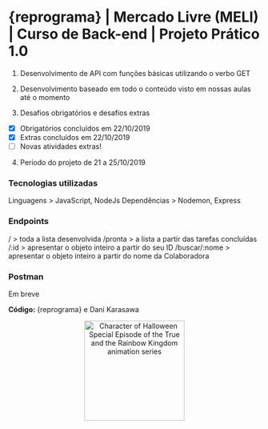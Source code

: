<h1>{reprograma} | Mercado Livre (MELI) | Curso de Back-end | Projeto Prático 1.0</h1>

1. Desenvolvimento de API com funções básicas utilizando o verbo GET

2. Desenvolvimento baseado em todo o conteúdo visto em nossas aulas até o momento 

3. Desafios obrigatórios e desafios extras
- [x] Obrigatórios concluídos em 22/10/2019
- [x] Extras concluídos em 22/10/2019
- [ ] Novas atividades extras!

4. Período do projeto de 21 a 25/10/2019

<h3>Tecnologias utilizadas</h3>
Linguagens > JavaScript, NodeJs
Dependências > Nodemon, Express

<h3>Endpoints</h3>
/ > toda a lista desenvolvida
/pronta > a lista a partir das tarefas concluídas
/:id > apresentar o objeto inteiro a partir do seu ID
/buscar/:nome > apresentar o objeto inteiro a partir do nome da Colaboradora 

<h3>Postman</h3>
Em breve

**Código:** {reprograma} e Dani Karasawa

<p align="center">
  <img src="https://media.giphy.com/media/MFDdGevUKGe493pgiU/giphy.gif" width="200" title="Happy Halloween~" alt="Character of Halloween Special Episode of the True and the Rainbow Kingdom animation series">
</p>
